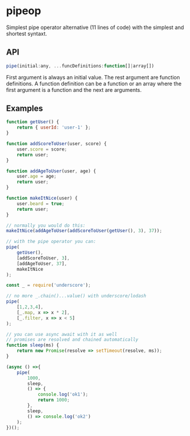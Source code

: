 # pipeop

Simplest pipe operator alternative (11 lines of code) with the simplest and shortest syntaxt.

## API

```js
pipe(initial:any, ...funcDefinitions:function[]|array[])
```

First argument is always an initial value. The rest argument are function definitions. A function definition can be a function or an array where the first argument is a function and the next are arguments.

## Examples

```js
function getUser() {
    return { userId: 'user-1' };
}

function addScoreToUser(user, score) {
    user.score = score;
    return user;
}

function addAgeToUser(user, age) {
    user.age = age;
    return user;
}

function makeItNice(user) {
    user.beard = true;
    return user;
}

// normally you would do this:
makeItNice(addAgeToUser(addScoreToUser(getUser(), 3), 37));

// with the pipe operator you can:
pipe(
    getUser(),
    [addScoreToUser, 3],
    [addAgeToUser, 37],
    makeItNice
);

const _ = require('underscore');

// no more _.chain()...value() with underscore/lodash
pipe(
    [1,2,3,4],
    [_.map, x => x * 2],
    [_.filter, x => x < 5]
);

// you can use async await with it as well
// promises are resolved and chained automatically
function sleep(ms) {
    return new Promise(resolve => setTimeout(resolve, ms));
}

(async () =>{
    pipe(
        1000,
        sleep,
        () => {
            console.log('ok1');
            return 1000;
        },
        sleep,
        () => console.log('ok2')
    );
})();

```
